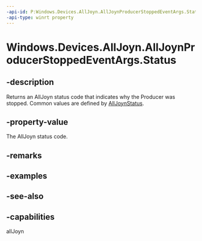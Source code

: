 ----api-id: P:Windows.Devices.AllJoyn.AllJoynProducerStoppedEventArgs.Status
-api-type: winrt property
---<!-- Property syntaxpublic int Status { get; }--># Windows.Devices.AllJoyn.AllJoynProducerStoppedEventArgs.Status## -descriptionReturns an AllJoyn status code that indicates why the Producer was stopped. Common values are defined by [AllJoynStatus](alljoynstatus.md).## -property-valueThe AllJoyn status code.## -remarks## -examples## -see-also## -capabilitiesallJoyn